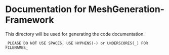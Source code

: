# Documentation for MeshGeneration-Framework
  This directory will be used for generating the code documentation.

    _PLEASE DO NOT USE SPACES, USE HYPHENS(-) or UNDERSCORES(_) FOR FILENAMES_
